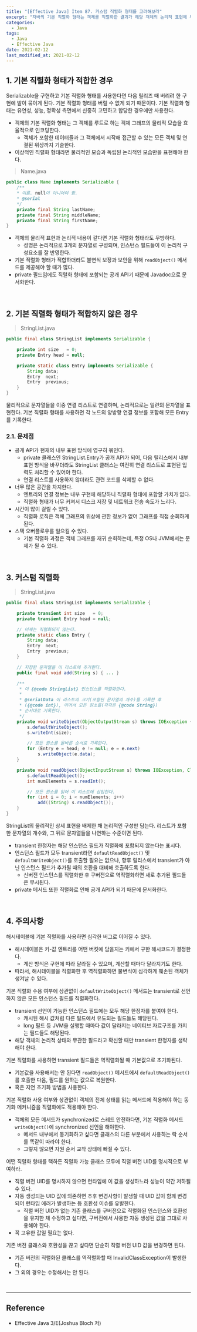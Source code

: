 ```yaml
---
title: "[Effective Java] Item 87. 커스텀 직렬화 형태를 고려해보라"
excerpt: "자바의 기본 직렬화 형태는 객체를 직렬화한 결과가 해당 객체의 논리적 표현에 부합할 때만 사용한다."
categories:
  - Java
tags:
  - Java
  - Effective Java
date: 2021-02-12
last_modified_at: 2021-02-12
---
```


## 1. 기본 직렬화 형태가 적합한 경우

Serializable을 구현하고 기본 직렬화 형태를 사용한다면 다음 릴리즈 때 버리려 한 구현에 발이 묶이게 된다. 기본 직렬화 형태를 버릴 수 없게 되기 때문이다. 기본 직렬화 형태는 유연성, 성능, 정확성 측면에서 신중히 고민하고 합당한 경우에만 사용한다.

* 객체의 기본 직렬화 형태는 그 객체를 루트로 하는 객체 그래프의 물리적 모습을 효율적으로 인코딩한다.
  * 객체가 포함한 데이터들과 그 객체에서 시작해 접근할 수 있는 모든 객체 및 연결된 위상까지 기술한다.
* 이상적인 직렬화 형태라면 물리적인 모습과 독립된 논리적인 모습만을 표현해야 한다.

> Name.java

```java
public class Name implements Serializable {
    /**
    * 이름. null이 아니어야 함.
    * @serial
    */
    private final String lastName;
    private final String middleName;
    private final String firstName;  
}
```

* 객체의 물리적 표현과 논리적 내용이 같다면 기본 직렬화 형태라도 무방하다.
  * 성명은 논리적으로 3개의 문자열로 구성되며, 인스턴스 필드들이 이 논리적 구성요소를 잘 반영한다.
* 기본 직렬화 형태가 적합하더라도 불변식 보장과 보안을 위해 ``readObject()`` 메서드를 제공해야 할 때가 많다.
* private 필드임에도 직렬화 형태에 포함되는 공개 API기 때문에 Javadoc으로 문서화한다.

<br>

## 2. 기본 직렬화 형태가 적합하지 않은 경우

> StringList.java

```java
public final class StringList implements Serializable {

    private int size   = 0;
    private Entry head = null;

    private static class Entry implements Serializable {
        String data;
        Entry  next;
        Entry  previous;
    }
}
```

물리적으로 문자열들을 이중 연결 리스트로 연결하며, 논리적으로는 일련의 문자열을 표현한다. 기본 직렬화 형태를 사용하면 각 노드의 양방향 연결 정보를 포함해 모든 Entry를 기록한다.

### 2.1. 문제점

* 공개 API가 현재의 내부 표현 방식에 영구히 묶인다.
  * private 클래스인 StringList.Entry가 공개 API가 되어, 다음 릴리스에서 내부 표현 방식을 바꾸더라도 StringList 클래스는 여전히 연결 리스트로 표현된 입력도 처리할 수 있어야 한다.
  * 연결 리스트를 사용하지 않더라도 관련 코드를 삭제할 수 없다.
* 너무 많은 공간을 차지한다.
  * 엔트리와 연결 정보는 내부 구현에 해당하니 직렬화 형태에 포함할 가치가 없다.
  * 직렬화 형태가 너무 커져서 디스크 저장 및 네트워크 전송 속도가 느리다.
* 시간이 많이 걸릴 수 있다.
  * 직렬화 로직은 객체 그래프의 위상에 관한 정보가 없어 그래프를 직접 순회하게 된다.
* 스택 오버플로우를 일으킬 수 있다.
  * 기본 직렬화 과정은 객체 그래프를 재귀 순회하는데, 특정 OS나 JVM에서는 문제가 될 수 있다.

<br>

## 3. 커스텀 직렬화

> StringList.java

```java
public final class StringList implements Serializable {

    private transient int size   = 0;
    private transient Entry head = null;

    // 이제는 직렬화되지 않는다.
    private static class Entry {
        String data;
        Entry  next;
        Entry  previous;
    }

    // 지정한 문자열을 이 리스트에 추가한다.
    public final void add(String s) { ... }

    /**
     * 이 {@code StringList} 인스턴스를 직렬화한다.
     *
     * @serialData 이 리스트의 크기(포함된 문자열의 개수)를 기록한 후
     * ({@code int}), 이어서 모든 원소를(각각은 {@code String})
     * 순서대로 기록한다.
     */
    private void writeObject(ObjectOutputStream s) throws IOException {
        s.defaultWriteObject();
        s.writeInt(size);

        // 모든 원소를 올바른 순서로 기록한다.
        for (Entry e = head; e != null; e = e.next)
            s.writeObject(e.data);
    }

    private void readObject(ObjectInputStream s) throws IOException, ClassNotFoundException {
        s.defaultReadObject();
        int numElements = s.readInt();

        // 모든 원소를 읽어 이 리스트에 삽입한다.
        for (int i = 0; i < numElements; i++)
            add((String) s.readObject());
    }
}
```

StringList의 물리적인 상세 표현을 배제한 채 논리적인 구성만 담는다. 리스트가 포함한 문자열의 개수와, 그 뒤로 문자열들을 나연하는 수준이면 된다.

* transient 한정자는 해당 인스턴스 필드가 직렬화에 포함되지 않는다는 표시다.
* 인스턴스 필드가 모두 transient라면 ``defaultReadObject()`` 및 ``defaultWriteObject()``를 호출할 필요는 없으나, 향후 릴리스에서 transient가 아닌 인스턴스 필드가 추가될 때의 호환을 대비해 호출하도록 한다.
  * 신버전 인스턴스를 직렬화한 후 구버전으로 역직렬화하면 새로 추가된 필드들은 무시된다.
* private 메서드 또한 직렬화로 인해 공개 API가 되기 때문에 문서화한다.

<br>

## 4. 주의사항

해시테이블에 기본 직렬화를 사용하면 심각한 버그로 이어질 수 있다.

* 해시테이블은 키-값 엔트리를 어떤 버킷에 담을지는 키에서 구한 해시코드가 결정한다.
  * 계산 방식은 구현에 따라 달라질 수 있으며, 계산할 때마다 달라지기도 한다.
* 따라서, 해시테이블을 직렬화한 후 역직렬화하면 불변식이 심각하게 훼손된 객체가 생겨날 수 있다.

기본 직렬화 수용 여부에 상관없이 ``defaultWriteObject()`` 메서드는 transient로 선언하지 않은 모든 인스턴스 필드를 직렬화한다.

* transient 선언이 가능한 인스턴스 필드에는 모두 해당 한정자를 붙여야 한다.
  * 캐시된 해시 값처럼 다른 필드에서 유도되는 필드들도 해당된다.
  * long 필드 등 JVM을 실행할 때마다 값이 달라지는 네이티브 자료구조를 가지는 필드들도 해당된다.
* 해당 객체의 논리적 상태와 무관한 필드라고 확신할 때만 transient 한정자를 생략해야 한다.

기본 직렬화를 사용하면 transient 필드들은 역직렬화될 때 기본값으로 초기화된다.

* 기본값을 사용해서는 안 된다면 ``readObject()`` 메서드에서 ``defaultReadObject()``를 호출한 다음, 필드를 원하는 값으로 복원한다.
* 혹은 지연 초기화 방법을 사용한다.

기본 직렬화 사용 여부와 상관없이 객체의 전체 상태를 읽는 메서드에 적용해야 하는 동기화 메커니즘을 직렬화에도 적용해야 한다.

* 객체의 모든 메서드가 synchronized로 스레드 안전하다면, 기본 직렬화 메서드 ``writeObject()``에 synchronized 선언을 해야한다.
  * 메서드 내부에서 동기화하고 싶다면 클래스의 다른 부분에서 사용하는 락 순서를 똑같이 따라야 한다.
  * 그렇지 않으면 자원 순서 교착 상태에 빠질 수 있다.

어떤 직렬화 형태를 택하든 직렬화 가능 클래스 모두에 직렬 버전 UID를 명시적으로 부여하라.

* 직렬 버전 UID를 명시하지 않으면 런타임에 이 값을 생성하느라 성능이 약간 저하될 수 있다.
* 자동 생성되는 UID 값에 의존하면 추후 변경사항이 발생할 때 UID 값이 함께 변경되어 런타임 에러가 발생하는 등 호환성 이슈를 유발한다.
  * 직렬 버전 UID가 없는 기존 클래스를 구버전으로 직렬화된 인스턴스와 호환성을 유지한 채 수정하고 싶다면, 구버전에서 사용한 자동 생성된 값을 그대로 사용해야 한다.
* 꼭 고유한 값일 필요는 없다.

기존 버전 클래스와 호환성을 끊고 싶다면 단순히 직렬 버전 UID 값을 변경하면 된다.

* 기존 버전의 직렬화된 클래스를 역직렬화할 때 InvalidClassException이 발생한다.
* 그 외의 경우는 수정해서는 안 된다.

<br>

---

## Reference

* Effective Java 3/E(Joshua Bloch 저)
